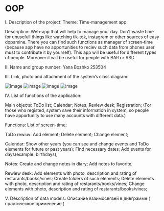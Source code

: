 # OOP

I. Description of the project:
Theme:
Time-management app

Description:
Web-app that will help to manage your day. Don't waste time for unusefull things like watching tik-tok, instagram or other sources of easy dopamine. 
There you can find such functions as manager of screen-time (because app have no apportunities to reciev such data from phones user must to contribute it by yourself). 
This app will be useful for different types of people. Moreover it will be useful for people with BAR or ASD.

II. Name and group number: 
Yana Bozhko
253504

III. Link, photo and attachment of the system’s class diagram:

![image](https://github.com/YanaBoz/OOP/assets/125998496/68583b91-5c1c-4fb5-a259-a4ed1de4d5c5)
![image](https://github.com/YanaBoz/OOP/assets/125998496/1f43c2b9-c2b1-4b35-8890-1a230d2bbb08)
![image](https://github.com/YanaBoz/OOP/assets/125998496/314ee9cb-e40a-4896-9c62-9e49777d4696)
![image](https://github.com/YanaBoz/OOP/assets/125998496/579b1ba3-0e5a-48ae-bc43-348ead69d071)

IV. List of functions of the application:

Main objects:
 ToDo list;
 Calendar;
 Notes;
 Review desk;
 Registration;
 (For those who registed, system save their information in system, so people have apportunity to use many accounts with different data.)
 
Functions:
 List of screen-time;
 
 ToDo rewiuv:
  Add element;
  Delete element;
  Change element;
  
 Calendar:
  Show other years (you can see and change events and ToDo elements for future or past years);
  Find necessary dates;
  Add events for days(example: birthdays);
  
 Notes:
  Create and change notes in diary;
  Add notes to favorite;
  
 Rewiew desk:
  Add elements with photo, description and rating of restarants/books/vines;
  Create folders of such elements;
  Delete elements with photo, description and rating of restarants/books/vines;
  Change elements with photo, description and rating of restarants/books/vines;

V. Description of data models:
Описание взаимосвязей в дивграмме ( практическое применение )
